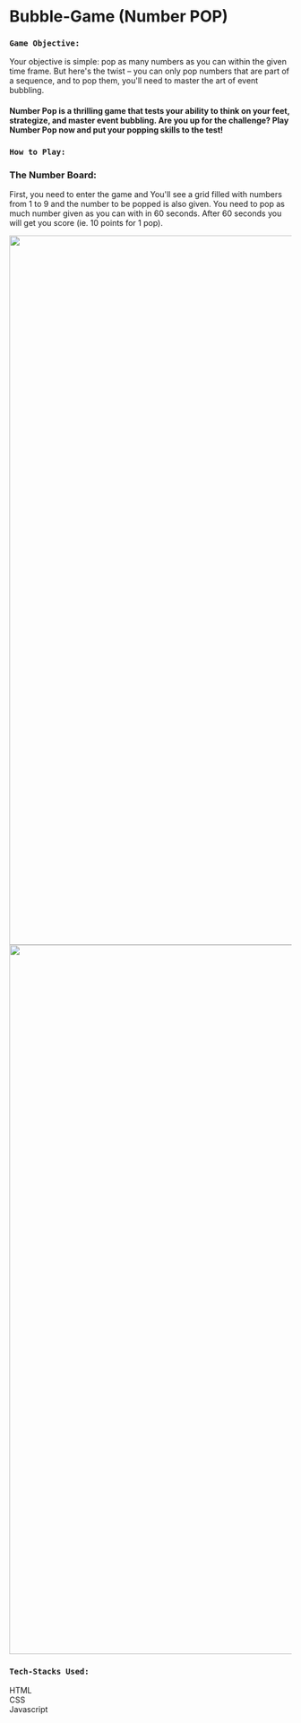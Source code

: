 # Bubble-Game (Number POP)
 
### `Game Objective:`

Your objective is simple: pop as many numbers as you can within the given time frame. But here's the twist – you can only pop numbers that are part of a sequence, and to pop them, you'll need to master the art of event bubbling.

#### Number Pop is a thrilling game that tests your ability to think on your feet, strategize, and master event bubbling. Are you up for the challenge? Play Number Pop now and put your popping skills to the test!

### `How to Play: `

### The Number Board: 
First, you need to enter the game and You'll see a grid filled with numbers from 1 to 9 and the number to be popped is also given. You need to pop as much number given as you can with in 60 seconds. After 60 seconds you will get you score (ie. 10 points for 1 pop).

<img width="1266" alt=" " src="https://github.com/Roshni-Mandal/Bubble-Game/blob/main/Images/Screenshot%202023-09-14%20at%2011.51.09%E2%80%AFPM.png">
<img width="1266" alt=" " src="https://github.com/Roshni-Mandal/Bubble-Game/blob/main/Images/Screenshot%202023-09-14%20at%2011.51.20%E2%80%AFPM.png">


### `Tech-Stacks Used:`
HTML \
CSS \
Javascript 
